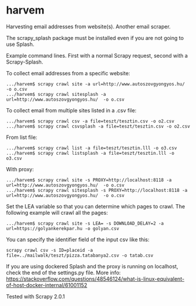 # harvem

Harvesting email addresses from website(s). Another email scraper.

The scrapy_splash package must be installed even if you are not going to use Splash.

Example command lines. First with a normal Scrapy request, second with a Scrapy-Splash.

To collect email addresses from a specific website:

```
.../harvem$ scrapy crawl site -a url=http://www.autoszovgyongyos.hu/  -o o.csv
.../harvem$ scrapy crawl sitesplash -a url=http://www.autoszovgyongyos.hu/  -o o.csv
```

To collect email from multiple sites listed in a .csv file:
```
.../harvem$ scrapy crawl csv -a file=teszt/tesztin.csv -o o2.csv
.../harvem$ scrapy crawl csvsplash -a file=teszt/tesztin.csv -o o2.csv

```

From list file:
```
.../harvem$ scrapy crawl list -a file=teszt/tesztin.lll -o o3.csv
.../harvem$ scrapy crawl listsplash -a file=teszt/tesztin.lll -o o3.csv

```

With proxy: 
```
.../harvem$ scrapy crawl site -s PROXY=http://localhost:8118 -a url=http://www.autoszovgyongyos.hu/  -o o.csv
.../harvem$ scrapy crawl sitesplash -s PROXY=http://localhost:8118 -a url=http://www.autoszovgyongyos.hu/  -o o.csv
```

Set the LEA variable so that you can determine which pages to crawl. The following example will crawl all the pages:
```
.../harvem$ scrapy crawl site -s LEA= -s DOWNLOAD_DELAY=2 -a url=https://golyankerekpar.hu -o golyan.csv
```

You can specify the identifier field of the input csv like this:
```
scrapy crawl csv -s ID=placeid -a file=../mailwalk/teszt/pizza.tatabanya2.csv -o tatab.csv
```

If you are using dockered Splash and the proxy is running on localhost, check the end of the settings.py file. More info: https://stackoverflow.com/questions/48546124/what-is-linux-equivalent-of-host-docker-internal/61001152

Tested with Scrapy 2.0.1

